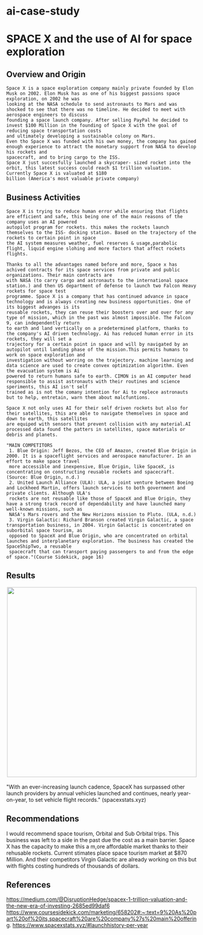 # ai-case-study
# SPACE X and the use of AI for space exploration

## Overview and Origin


    Space X is a space exploration company mainly private founded by Elon Musk on 2002. Elon Musk has as one of his biggest passions space exploration, on 2002 he was 
    looking at the NASA schedule to send astronauts to Mars and was shocked to see that there was no timeline. He decided to meet with aerospace engineers to discuss 
    founding a space launch company. After selling PayPal he decided to invest $100 Million in the founding of Space X with the goal of reducing space transportation costs 
    and ultimately developing a sustainable colony on Mars.
    Even tho Space X was funded with his own money, the company has gained enough experience to attract the monetary support from NASA to develop his rockets and 
    spacecraft, and to bring cargo to the ISS.
    Space X just succesfully launched a skycraper- sized rocket into the orbit, this latest success could reach $1 trillion valuation. Currently Space X is valuated at $180 
    billion (America's most valuable private company)


## Business Activities

    Space X is trying to reduce human error while ensuring that flights are efficient and safe, this being one of the main reasons of the company uses an AI powered 
    autopilot program for rockets. this makes the rockets launch themselves to the ISS- docking station. Based on the trajectory of the rockets to certain point in space 
    the AI system measures weather, fuel reserves & usage,parabolic flight, liquid engine slohing and more factors that affect rockets flights.

    Thanks to all the advantages named before and more, Space x has achived contracts for its space services from private and public organizations. Their main contracts are 
    with NASA (to carry cargo and astronauts to the international space station.) and then US department of defense to launch two Falcon Heavy rockets for space test 
    programme. Space X is a company that has continued advance in space technology and is always creating new business opportunities. One of its biggest advanges is its 
    reusable rockets, they can reuse their boosters over and over for any type of mission, which in the past was almost impossible. The Falcon 9, can independently return 
    to earth and land vertically on a predetermined platform, thanks to the company's AI driven technology. Ai has reduced human error in its rockets, they will set a 
    trajectory for a certain point in space and will by navigated by an autopilot until landing phase of the mission.This permits humans to work on space exploration and 
    investigation without worring on the trajectory. machine learning and data science are used to create convex optimization algorithm. Even the evacuation system is Ai 
    powered to return humans safe to earth. CIMON is an AI computer head responsible to assist astronauts with their routines and science speriments, this AI isn't self 
    trained as is not the comany intention for Ai to replece astronauts but to help, entretain, warn them about malcfuntions.

    Space X not only uses AI for their self driven rockets but also for their satellites, this are able to navigate themselves in space and down to earth, this satellites 
    are equiped with sensors that prevent collision with any material.AI processed data found the patters in satellites, space materials or debris and planets.

    "MAIN COMPETITORS
     1. Blue Origin: Jeff Bezos, the CEO of Amazon, created Blue Origin in 2000. It is a spaceflight services and aerospace manufacturer. In an effort to make space travel 
     more accessible and inexpensive, Blue Origin, like SpaceX, is concentrating on constructing reusable rockets and spacecraft. (Source: Blue Origin, n.d.) 
     2. United Launch Alliance (ULA): ULA, a joint venture between Boeing and Lockheed Martin, offers launch services to both government and private clients. Although ULA's 
     rockets are not reusable like those of SpaceX and Blue Origin, they have a strong track record of dependability and have launched many well-known missions, such as 
     NASA's Mars rovers and the New Horizons mission to Pluto. (ULA, n.d.) 
     3. Virgin Galactic: Richard Branson created Virgin Galactic, a space transportation business, in 2004. Virgin Galactic is concentrated on suborbital space tourism, as 
     opposed to SpaceX and Blue Origin, who are concentrated on orbital launches and interplanetary exploration. The business has created the SpaceShipTwo, a reusable 
     spacecraft that can transport paying passengers to and from the edge of space."(Course Sidekick, page 16)



## Results
<div style="text-align:center">
    <img src="./images/IMG_3942.jpg" style="width:500px;" />
</div>
<br />
"With an ever-increasing launch cadence, SpaceX has surpassed other launch providers by annual vehicles launched and continues, nearly year-on-year, to set vehicle flight records." (spacexstats.xyz)

## Recommendations

I would recommend space tourism, Orbital and Sub Orbital trips. This business was left to a side in the past due the cost as a main barrier. Space X has the capacity to 
make this a m,ore affordable market thanks to their rehusable rockets. Current stimates place space tourism market at $870 Million. And their competitors Virgin Galactic 
are already working on this but with flights costing hundreds of thousands of dollars.

## References

https://medium.com/@DisruptionHedge/spacex-1-trillion-valuation-and-the-new-era-of-investing-2685ed99daf6
https://www.coursesidekick.com/marketing/658202#:~:text=9%20As%20part%20of%20its,spacecraft%20are%20company%27s%20main%20offering.
https://www.spacexstats.xyz/#launchhistory-per-year

